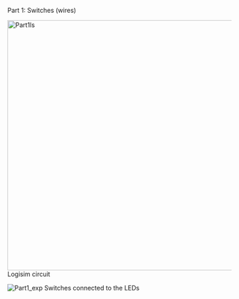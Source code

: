 Part 1: Switches (wires)


<img width="716" height="562" alt="Part1ls" src="https://github.com/user-attachments/assets/19e719b9-28cd-40e2-813f-30e0c0026f54" />
Logisim circuit

![Part1_exp](https://github.com/user-attachments/assets/b689c044-74a9-4194-94b1-cf9fe87a974e)
Switches connected to the LEDs

